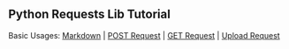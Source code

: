 ## Python Requests Lib Tutorial

Basic Usages: [Markdown](req_basic.md) | [POST Request](req_basic_post.py) | [GET Request](req_basic_get.py) | [Upload Request](req_basic_upload.py)